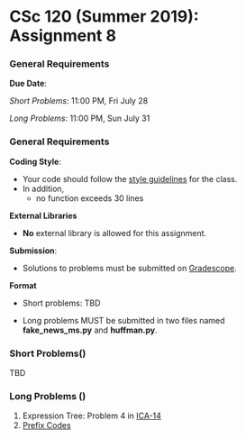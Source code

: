 # CSc 120 (Summer 2019): Assignment 8

### General Requirements

**Due Date**:

*Short Problems*: 11:00 PM, Fri July 28

*Long Problems*: 11:00 PM, Sun July 31

### General Requirements
**Coding Style**:

* Your code should follow the [style guidelines](../coding-style.md) for the class.
* In addition,
	* no function exceeds 30 lines

**External Libraries**

* **No** external library is allowed for this assignment.

**Submission**:

* Solutions to problems must be submitted on [Gradescope](https://www.gradescope.com).

**Format**

* Short problems: TBD

* Long problems MUST be submitted in two files named **fake_news_ms.py** and **huffman.py**.

### Short Problems()
TBD

### Long Problems ()
1. Expression Tree: Problem 4 in [ICA-14](../ICA/ica14.pdf)
2. [Prefix Codes](https://www2.cs.arizona.edu/people/philoliang/cs120/week8/prefix-codes.html)





